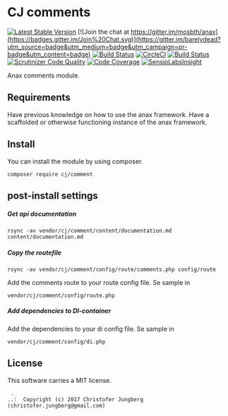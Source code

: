 CJ comments
==================================

[![Latest Stable Version](https://poser.pugx.org/cj/comments/v/stable)](https://packagist.org/packages/anax/comments)
[![Join the chat at https://gitter.im/mosbth/anax](https://badges.gitter.im/Join%20Chat.svg)](https://gitter.im/barelydead?utm_source=badge&utm_medium=badge&utm_campaign=pr-badge&utm_content=badge)
[![Build Status](https://travis-ci.org/barelydead/comments.svg?branch=master)](https://travis-ci.org/barelydead/comments)
[![CircleCI](https://circleci.com/gh/barelydead/comments.svg?style=svg)](https://circleci.com/gh/barelydead/comments)
[![Build Status](https://scrutinizer-ci.com/g/barelydead/comments/badges/build.png?b=master)](https://scrutinizer-ci.com/g/barelydead/comments/build-status/master)
[![Scrutinizer Code Quality](https://scrutinizer-ci.com/g/barelydead/comments/badges/quality-score.png?b=master)](https://scrutinizer-ci.com/g/barelydead/comments/?branch=master)
[![Code Coverage](https://scrutinizer-ci.com/g/barelydead/comments/badges/coverage.png?b=master)](https://scrutinizer-ci.com/g/barelydead/comments/?branch=master)
[![SensioLabsInsight](https://insight.sensiolabs.com/projects/d831fd4c-b7c6-4ff0-9a83-102440af8929/mini.png)](https://insight.sensiolabs.com/projects/d831fd4c-b7c6-4ff0-9a83-102440af8929)

Anax comments module.

Requirements
-----------------
Have previous knowledge on how to use the anax framework.
Have a scaffolded or otherwise functioning instance of the anax framework.


Install
--------------------
You can install the module by using composer.
```
composer require cj/comment
```

post-install settings
----------------------------------
##### Get api documentation
```
rsync -av vendor/cj/comment/content/documentation.md content/documentation.md
```

##### Copy the routefile
```
rsync -av vendor/cj/comment/config/route/comments.php config/route
```
Add the comments route to your route config file. Se sample in
```
vendor/cj/comment/config/route.php
```

##### Add dependencies to DI-container
Add the dependencies to your di config file. Se sample in
```
vendor/cj/comment/config/di.php
```




License
------------------

This software carries a MIT license.



```
 .  
..:  Copyright (c) 2017 Christofer Jungberg (christofer.jungberg@gmail.com)
```
